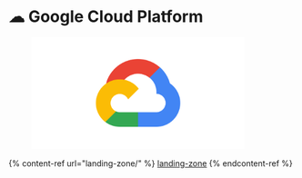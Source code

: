 # ☁ Google Cloud Platform

<figure><img src="../../.gitbook/assets/google-cloud-platform.png" alt="" width="375"><figcaption></figcaption></figure>

{% content-ref url="landing-zone/" %}
[landing-zone](landing-zone/)
{% endcontent-ref %}
